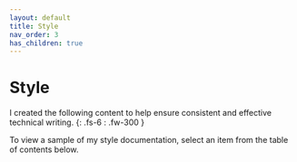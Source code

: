 ```yaml
---
layout: default
title: Style
nav_order: 3
has_children: true
---
```


# Style

I created the following content to help ensure consistent and effective technical writing.
{: .fs-6 : .fw-300 }

To view a sample of my style documentation, select an item from the table of contents below.
